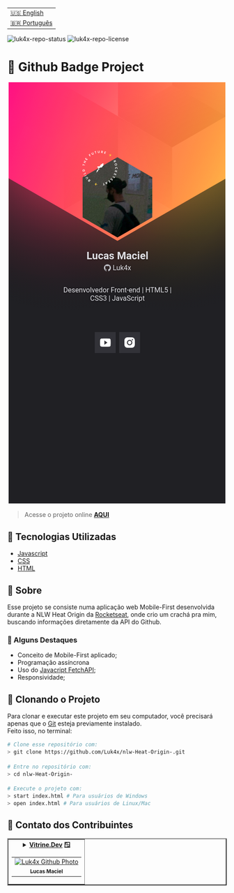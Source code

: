 <table align="right">
  <tr>
    <td>
      <a href="readme-en.md">🇺🇸 English</a>
    </td>
  </tr>
  <tr>
    <td>
      <a href="README.md">🇧🇷 Português</a>
    </td>
  </tr>
</table>

![luk4x-repo-status](https://img.shields.io/badge/Status-Finished-lightgrey?style=for-the-badge&logo=headspace&logoColor=green&color=lightgrey)
![luk4x-repo-license](https://img.shields.io/github/license/Luk4x/nlw-Heat-Origin-?style=for-the-badge&logo=unlicense&logoColor=lightgrey)
# 📛 Github Badge Project

<div align="center">
  <img src="./images/result.png" alt="challenge-result" />
</div>

> Acesse o projeto online **[AQUI](https://luk4x.github.io/nlw-Heat-Origin-/)**

## 🚀 Tecnologias Utilizadas

-   [Javascript](https://developer.mozilla.org/en-US/docs/Web/JavaScript)
-   [CSS](https://developer.mozilla.org/en-US/docs/Web/CSS)
-   [HTML](https://developer.mozilla.org/en-US/docs/Web/HTML)

## 📝 Sobre

Esse projeto se consiste numa aplicação web Mobile-First desenvolvida durante a NLW Heat Origin da [Rocketseat](https://www.rocketseat.com.br/), onde crio um crachá pra mim, buscando informações diretamente da API do Github.

### 📌 Alguns Destaques

- Conceito de Mobile-First aplicado;
- Programação assíncrona
- Uso do [Javacript FetchAPI](https://developer.mozilla.org/en-US/docs/Web/API/Fetch_API);
- Responsividade;

## 📖 Clonando o Projeto

Para clonar e executar este projeto em seu computador, você precisará apenas que o [Git](https://git-scm.com/) esteja previamente instalado.<br>
Feito isso, no terminal:

```bash
# Clone esse repositório com:
> git clone https://github.com/Luk4x/nlw-Heat-Origin-.git

# Entre no repositório com:
> cd nlw-Heat-Origin-

# Execute o projeto com:
> start index.html # Para usuários de Windows
> open index.html # Para usuários de Linux/Mac
```

## 🤝 Contato dos Contribuintes

<table border="2">
  <tr>
    <td align="center">
      <details>
        <summary>
          <b><a href="https://cursos.alura.com.br/vitrinedev/lucasmacielf">Vitrine.Dev</a> 🪟</b>
          <table>
            <tr>
              <td align="center">
                <a href="https://github.com/Luk4x">
                  <img src="https://avatars.githubusercontent.com/Luk4x" width="150px;" alt="Luk4x Github Photo"/>
                </a>
                <br>
                <a href="https://www.linkedin.com/in/lucasmacielf/">
                  <sub>
                    <b>Lucas Maciel</b>
                  </sub>
                </a>
              </td>
            </tr>
          </table>
        </summary>

| :placard: Vitrine.Dev | Lucas Maciel |
| -------------  | --- |
| :sparkles: Nome        | **📛 Github Badge**
| :label: Tecnologias | javascript, css, html
| :camera: Img         | <img src="./images/result.png#vitrinedev" alt="vitrine.dev thumb" width="100%"/>

</details>
</td>
</tr>
</table>
